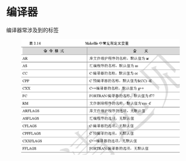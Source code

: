 # 编译器

编译器常涉及到的标签

<figure><img src="../../../.gitbook/assets/image (2).png" alt=""><figcaption></figcaption></figure>
